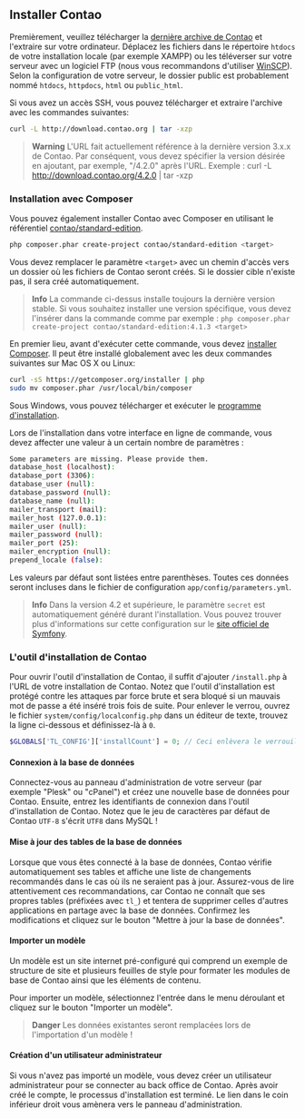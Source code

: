 ## Installer Contao

Premièrement, veuillez télécharger la [dernière archive de Contao][1] et
l'extraire sur votre ordinateur. Déplacez les fichiers dans le répertoire
`htdocs` de votre installation locale (par exemple XAMPP) ou les téléverser sur
votre serveur avec un logiciel FTP (nous vous recommandons d'utiliser
[WinSCP][2]). Selon la configuration de votre serveur, le dossier public est
probablement nommé `htdocs`, `httpdocs`, `html` ou `public_html`.

Si vous avez un accès SSH, vous pouvez télécharger et extraire l'archive avec
les commandes suivantes:

```bash
curl -L http://download.contao.org | tar -xzp
```

> **Warning** L'URL fait actuellement référence à la dernière version 3.x.x
de Contao. Par conséquent, vous devez spécifier la version désirée en ajoutant,
par exemple, "/4.2.0" après l'URL. Exemple : curl -L
http://download.contao.org/4.2.0 | tar -xzp


### Installation avec Composer

Vous pouvez également installer Contao avec Composer en utilisant le référentiel
[contao/standard-edition][6].

```bash
php composer.phar create-project contao/standard-edition <target>
```

Vous devez remplacer le paramètre `<target>` avec un chemin d'accès vers un
dossier où les fichiers de Contao seront créés. Si le dossier cible n'existe
pas, il sera créé automatiquement.

> **Info** La commande ci-dessus installe toujours la dernière version stable.
Si vous souhaitez installer une version spécifique, vous devez l'insérer dans la
commande comme par exemple :
`php composer.phar create-project contao/standard-edition:4.1.3 <target>`

En premier lieu, avant d'exécuter cette commande, vous devez
[installer Composer][7]. Il peut être installé globalement avec les deux
commandes suivantes sur Mac OS X ou Linux:

```bash
curl -sS https://getcomposer.org/installer | php
sudo mv composer.phar /usr/local/bin/composer
```

Sous Windows, vous pouvez télécharger et exécuter le
[programme d'installation][8].

Lors de l'installation dans votre interface en ligne de commande, vous devez
affecter une valeur à un certain nombre de paramètres :

```bash
Some parameters are missing. Please provide them.
database_host (localhost):
database_port (3306):
database_user (null):
database_password (null):
database_name (null):
mailer_transport (mail):
mailer_host (127.0.0.1):
mailer_user (null):
mailer_password (null):
mailer_port (25):
mailer_encryption (null):
prepend_locale (false):
```

Les valeurs par défaut sont listées entre parenthèses. Toutes ces données seront
incluses dans le fichier de configuration `app/config/parameters.yml`.

> **Info** Dans la version 4.2 et supérieure, le paramètre `secret` est
automatiquement généré durant l'installation. Vous pouvez trouver plus
d'informations sur cette configuration sur le [site officiel de Symfony][9].


### L'outil d'installation de Contao

Pour ouvrir l'outil d'installation de Contao, il suffit d'ajouter `/install.php`
à l'URL de votre installation de Contao. Notez que l'outil d'installation est
protégé contre les attaques par force brute et sera bloqué si un mauvais mot de
passe a été inséré trois fois de suite. Pour enlever le verrou, ouvrez le
fichier `system/config/localconfig.php` dans un éditeur de texte, trouvez la
ligne ci-dessous et définissez-là à `0`.

```php
$GLOBALS['TL_CONFIG']['installCount'] = 0; // Ceci enlèvera le verrouillage automatique
```


#### Connexion à la base de données

Connectez-vous au panneau d'administration de votre serveur (par exemple "Plesk"
ou "cPanel") et créez une nouvelle base de données pour Contao. Ensuite, entrez
les identifiants de connexion dans l'outil d'installation de Contao. Notez que
le jeu de caractères par défaut de Contao `UTF-8` s'écrit `UTF8` dans MySQL !


#### Mise à jour des tables de la base de données

Lorsque que vous êtes connecté à la base de données, Contao vérifie
automatiquement ses tables et affiche une liste de changements recommandés dans
le cas où ils ne seraient pas à jour. Assurez-vous de lire attentivement ces
recommandations, car Contao ne connaît que ses propres tables (préfixées avec
`tl_`) et tentera de supprimer celles d'autres applications en partage avec la
base de données. Confirmez les modifications et cliquez sur le bouton "Mettre à
jour la base de données".


#### Importer un modèle

Un modèle est un site internet pré-configuré qui comprend un exemple de
structure de site et plusieurs feuilles de style pour formater les modules de
base de Contao ainsi que les éléments de contenu.

Pour importer un modèle, sélectionnez l'entrée dans le menu déroulant et cliquez
sur le bouton "Importer un modèle".

> **Danger** Les données existantes seront remplacées lors de l'importation d'un modèle !


#### Création d'un utilisateur administrateur

Si vous n'avez pas importé un modèle, vous devez créer un utilisateur
administrateur pour se connecter au back office de Contao. Après avoir créé le
compte, le processus d'installation est terminé. Le lien dans le coin inférieur
droit vous amènera vers le panneau d'administration.


[1]: https://contao.org/en/download.html
[2]: http://www.winscp.net/
[6]: https://github.com/contao/standard-edition
[7]: https://getcomposer.org/download/
[8]: https://getcomposer.org/doc/00-intro.md#using-the-installer
[9]: http://symfony.com/doc/current/reference/configuration/framework.html#secret

